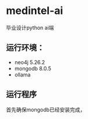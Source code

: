 # medintel-ai
毕业设计python ai端

## 运行环境：
- neo4j 5.26.2
- mongodb 8.0.5
- ollama 

## 运行程序
首先确保mongodb已经安装完成，



